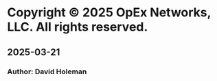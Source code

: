 # Copyright © 2025 OpEx Networks, LLC. All rights reserved.
## 2025-03-21
### Author:  David Holeman

